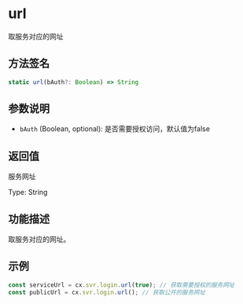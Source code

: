 # url

取服务对应的网址

## 方法签名
```typescript
static url(bAuth?: Boolean) => String
```

## 参数说明
- `bAuth` (Boolean, optional): 是否需要授权访问，默认值为false

## 返回值
服务网址

Type: String

## 功能描述
取服务对应的网址。

## 示例
```typescript
const serviceUrl = cx.svr.login.url(true); // 获取需要授权的服务网址
const publicUrl = cx.svr.login.url(); // 获取公开的服务网址
``` 